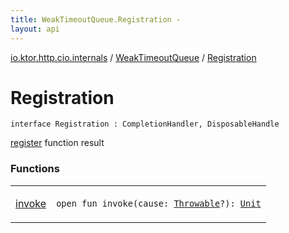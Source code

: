 ```yaml
---
title: WeakTimeoutQueue.Registration - 
layout: api
---
```


<div class='api-docs-breadcrumbs'><a href="../../index.html">io.ktor.http.cio.internals</a> / <a href="../index.html">WeakTimeoutQueue</a> / <a href="./index.html">Registration</a></div>

# Registration

<div class="signature"><code><span class="keyword">interface </span><span class="identifier">Registration</span>&nbsp;<span class="symbol">:</span>&nbsp;<span class="identifier">CompletionHandler</span><span class="symbol">, </span><span class="identifier">DisposableHandle</span></code></div>

<a href="../register.html">register</a> function result

### Functions

<table class="api-docs-table">
<tbody>
<tr>
<td markdown="1">

<a href="invoke.html">invoke</a>


</td>
<td markdown="1">
<div class="signature"><code><span class="keyword">open</span> <span class="keyword">fun </span><span class="identifier">invoke</span><span class="symbol">(</span><span class="parameterName" id="io.ktor.http.cio.internals.WeakTimeoutQueue.Registration$invoke(kotlin.Throwable)/cause">cause</span><span class="symbol">:</span>&nbsp;<a href="https://kotlinlang.org/api/latest/jvm/stdlib/kotlin/-throwable/index.html"><span class="identifier">Throwable</span></a><span class="symbol">?</span><span class="symbol">)</span><span class="symbol">: </span><a href="https://kotlinlang.org/api/latest/jvm/stdlib/kotlin/-unit/index.html"><span class="identifier">Unit</span></a></code></div>

</td>
</tr>
</tbody>
</table>
